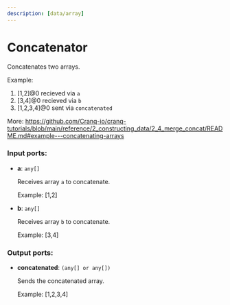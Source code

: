 ```yaml
---
description: [data/array]
---
```


# Concatenator

Concatenates two arrays.

Example:
1. [1,2]@0 recieved via `a`
1. [3,4]@0 recieved via `b`
3. [1,2,3,4]@0 sent via `concatenated`

More:
https://github.com/Cranq-io/cranq-tutorials/blob/main/reference/2_constructing_data/2_4_merge_concat/README.md#example---concatenating-arrays

### Input ports:

* __a__: ` any[] `

    Receives array `a` to concatenate.
    
    Example:
    [1,2]


* __b__: ` any[] `

    Receives array `b` to concatenate.
    
    Example:
    [3,4]

### Output ports:

* __concatenated__: ` (any[] or any[]) `

    Sends the concatenated array.
    
    Example:
    [1,2,3,4]

